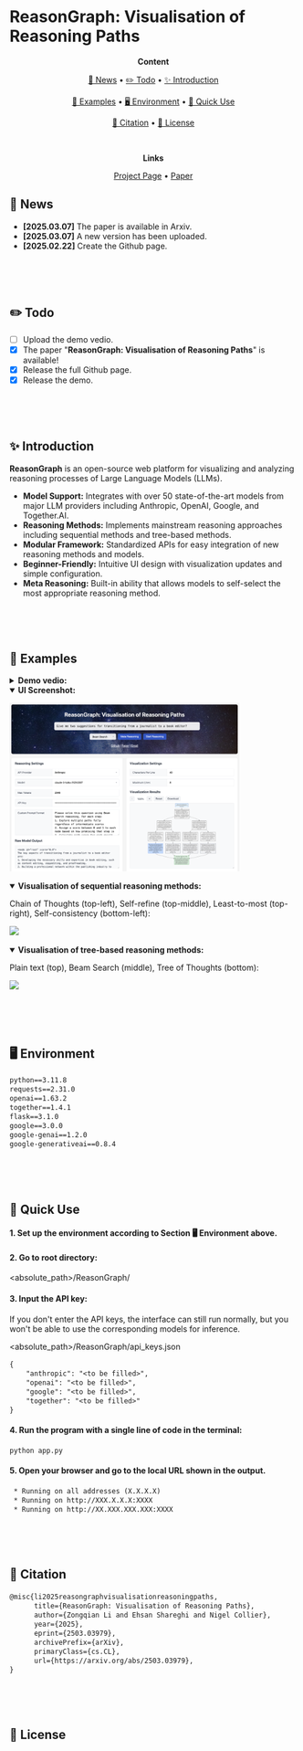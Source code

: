 # ReasonGraph: Visualisation of Reasoning Paths

<p align="center">
  <b>Content</b>
</p>

<p align="center">
  <a href="#news">🚀 News</a> •
  <a href="#todo">✏️ Todo</a> •
  <a href="#introduction">✨ Introduction</a>
</p>

<p align="center">
  <a href="#examples">👀 Examples</a> •
  <a href="#environment">🖥️ Environment</a> •
  <a href="#quick use">🎨 Quick Use</a>
</p>

<p align="center">
  <a href="#citation">📌 Citation</a> •
  <a href="#license">🔖 License</a>
</p>
<div id="news">&nbsp;</div>

<p align="center">
  <b>Links</b>
</p>

<p align="center">
  <a href="">Project Page</a> •
  <a href="https://arxiv.org/abs/2503.03979">Paper</a>
</p>



## 🚀 News

- **[2025.03.07]** The paper is available in Arxiv.
- **[2025.03.07]** A new version has been uploaded.
- **[2025.02.22]** Create the Github page.

<div>&nbsp;</div>
<div>&nbsp;</div>
<div id="todo">&nbsp;</div>



## ✏️ Todo

- [ ] Upload the demo vedio.
- [x] The paper "**ReasonGraph: Visualisation of Reasoning Paths**" is available!
- [x] Release the full Github page.
- [x] Release the demo.

<div>&nbsp;</div>
<div>&nbsp;</div>
<div id="introduction">&nbsp;</div>



## ✨ Introduction

**ReasonGraph** is an open-source web platform for visualizing and analyzing reasoning processes of Large Language Models (LLMs).

- **Model Support:** Integrates with over 50 state-of-the-art models from major LLM providers including Anthropic, OpenAI, Google, and Together.AI.
- **Reasoning Methods:** Implements mainstream reasoning approaches including sequential methods and tree-based methods.
- **Modular Framework:** Standardized APIs for easy integration of new reasoning methods and models.
- **Beginner-Friendly:** Intuitive UI design with visualization updates and simple configuration.
- **Meta Reasoning:** Built-in ability that allows models to self-select the most appropriate reasoning method.

<div>&nbsp;</div>
<div>&nbsp;</div>
<div id="examples">&nbsp;</div>



## 👀 Examples

<details>
<summary><strong>Demo vedio:</strong></summary>

</details>

<details open>
<summary><strong>UI Screenshot:</strong></summary>

<p align="left">
  <img src="./figures/UI.png" width="80%">
</p>

</details>

<details open>
<summary><strong>Visualisation of sequential reasoning methods:</strong></summary>

Chain of Thoughts (top-left), Self-refine (top-middle), Least-to-most (top-right), Self-consistency (bottom-left):

<p align="left">
  <img src="./figures/sequence_example.png" width="80%">
</p>

</details>

<details open>
<summary><strong>Visualisation of tree-based reasoning methods:</strong></summary>

Plain text (top), Beam Search (middle), Tree of Thoughts (bottom):

<p align="left">
  <img src="./figures/tree_example_2.png" width="80%">
</p>

</details>



<div>&nbsp;</div>
<div>&nbsp;</div>
<div id="environment">&nbsp;</div>



## 🖥️ Environment

```
python==3.11.8
requests==2.31.0
openai==1.63.2
together==1.4.1
flask==3.1.0
google==3.0.0
google-genai==1.2.0
google-generativeai==0.8.4
```

<div>&nbsp;</div>
<div>&nbsp;</div>
<div id="quick use">&nbsp;</div>



## 🎨 Quick Use

#### 1. Set up the environment according to Section 🖥️ Environment above.

#### 2. Go to root directory:

<absolute_path>/ReasonGraph/

#### 3. Input the API key:

If you don't enter the API keys, the interface can still run normally, but you won't be able to use the corresponding models for inference.

<absolute_path>/ReasonGraph/api_keys.json

```
{
    "anthropic": "<to be filled>",
    "openai": "<to be filled>",
    "google": "<to be filled>",
    "together": "<to be filled>"
}
```

#### 4. Run the program with a single line of code in the terminal:

```
python app.py
```

#### 5. Open your browser and go to the local URL shown in the output.
```
 * Running on all addresses (X.X.X.X)
 * Running on http://XXX.X.X.X:XXXX
 * Running on http://XX.XXX.XXX.XXX:XXXX
```

<div>&nbsp;</div>
<div>&nbsp;</div>
<div id="citation">&nbsp;</div>



## 📌 Citation

```
@misc{li2025reasongraphvisualisationreasoningpaths,
      title={ReasonGraph: Visualisation of Reasoning Paths}, 
      author={Zongqian Li and Ehsan Shareghi and Nigel Collier},
      year={2025},
      eprint={2503.03979},
      archivePrefix={arXiv},
      primaryClass={cs.CL},
      url={https://arxiv.org/abs/2503.03979}, 
}
```

<div>&nbsp;</div>
<div>&nbsp;</div>
<div id="license">&nbsp;</div>



## 🔖 License

```

```











